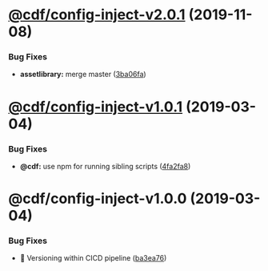 # [@cdf/config-inject-v2.0.1](https://git-codecommit.us-west-2.amazonaws.com/v1/repos/cdf-core/compare/@cdf/config-inject-v2.0.0...@cdf/config-inject-v2.0.1) (2019-11-08)


### Bug Fixes

* **assetlibrary:** merge master ([3ba06fa](https://git-codecommit.us-west-2.amazonaws.com/v1/repos/cdf-core/commit/3ba06fa9fc5b264ceaed0f97ccf45fab97d57a08))

# [@cdf/config-inject-v1.0.1](https://git-codecommit.us-west-2.amazonaws.com/v1/repos/cdf-core/compare/@cdf/config-inject-v1.0.0...@cdf/config-inject-v1.0.1) (2019-03-04)


### Bug Fixes

* **@cdf:** use npm for running sibling scripts ([4fa2fa8](https://git-codecommit.us-west-2.amazonaws.com/v1/repos/cdf-core/commit/4fa2fa8))

# @cdf/config-inject-v1.0.0 (2019-03-04)


### Bug Fixes

* 🐛 Versioning within CICD pipeline ([ba3ea76](https://git-codecommit.us-west-2.amazonaws.com/v1/repos/cdf-core/commit/ba3ea76))

